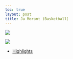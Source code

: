```yaml
---
toc: true
layout: post
title: Ja Morant (Basketball)
---
```

![](vscode-remote://wsl%2Bubuntu/mnt/c/Users/rohan/vscode/FrontendRepository/images/morant.jpg)

![](vscode-remote://wsl%2Bubuntu/mnt/c/Users/rohan/vscode/FrontendRepository/images/morantstats.png)

- [Highlights](https://www.youtube.com/watch?v=U-ARxuWLh9c&ab_channel=NBA)